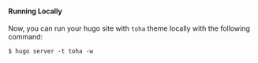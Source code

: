 #### Running Locally

Now, you can run your hugo site with `toha` theme locally with the following command:

```console
$ hugo server -t toha -w
```
